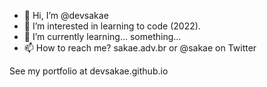 - 👋 Hi, I’m @devsakae
- 👀 I’m interested in learning to code (2022).
- 🌱 I’m currently learning... something...
- 📫 How to reach me? sakae.adv.br or @sakae on Twitter

<!---
devsakae/devsakae is a ✨ special ✨ repository because its `README.md` (this file) appears on your GitHub profile.
You can click the Preview link to take a look at your changes.
--->
See my portfolio at devsakae.github.io
